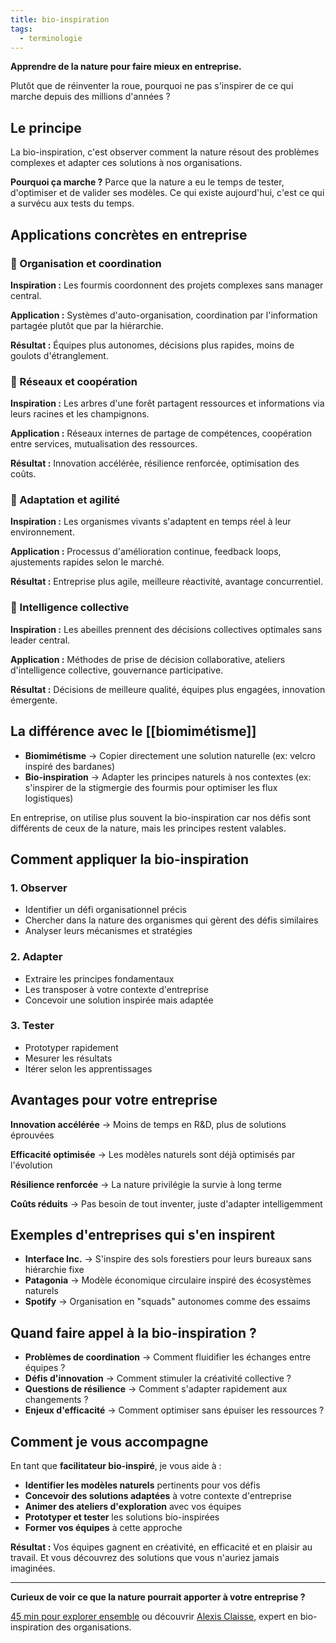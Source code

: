 ```yaml
---
title: bio-inspiration
tags:
  - terminologie
---
```

**Apprendre de la nature pour faire mieux en entreprise.**

Plutôt que de réinventer la roue, pourquoi ne pas s'inspirer de ce qui marche depuis des millions d'années ?

## Le principe

La bio-inspiration, c'est observer comment la nature résout des problèmes complexes et adapter ces solutions à nos organisations.

**Pourquoi ça marche ?** Parce que la nature a eu le temps de tester, d'optimiser et de valider ses modèles. Ce qui existe aujourd'hui, c'est ce qui a survécu aux tests du temps.

## Applications concrètes en entreprise

### 🐜 Organisation et coordination

**Inspiration :** Les fourmis coordonnent des projets complexes sans manager central.

**Application :** Systèmes d'auto-organisation, coordination par l'information partagée plutôt que par la hiérarchie.

**Résultat :** Équipes plus autonomes, décisions plus rapides, moins de goulots d'étranglement.

### 🌳 Réseaux et coopération

**Inspiration :** Les arbres d'une forêt partagent ressources et informations via leurs racines et les champignons.

**Application :** Réseaux internes de partage de compétences, coopération entre services, mutualisation des ressources.

**Résultat :** Innovation accélérée, résilience renforcée, optimisation des coûts.

### 🦎 Adaptation et agilité

**Inspiration :** Les organismes vivants s'adaptent en temps réel à leur environnement.

**Application :** Processus d'amélioration continue, feedback loops, ajustements rapides selon le marché.

**Résultat :** Entreprise plus agile, meilleure réactivité, avantage concurrentiel.

### 🐝 Intelligence collective

**Inspiration :** Les abeilles prennent des décisions collectives optimales sans leader central.

**Application :** Méthodes de prise de décision collaborative, ateliers d'intelligence collective, gouvernance participative.

**Résultat :** Décisions de meilleure qualité, équipes plus engagées, innovation émergente.

## La différence avec le [[biomimétisme]]

- **Biomimétisme** → Copier directement une solution naturelle (ex: velcro inspiré des bardanes)
- **Bio-inspiration** → Adapter les principes naturels à nos contextes (ex: s'inspirer de la stigmergie des fourmis pour optimiser les flux logistiques)

En entreprise, on utilise plus souvent la bio-inspiration car nos défis sont différents de ceux de la nature, mais les principes restent valables.

## Comment appliquer la bio-inspiration

### 1. Observer

- Identifier un défi organisationnel précis
- Chercher dans la nature des organismes qui gèrent des défis similaires
- Analyser leurs mécanismes et stratégies

### 2. Adapter

- Extraire les principes fondamentaux
- Les transposer à votre contexte d'entreprise
- Concevoir une solution inspirée mais adaptée

### 3. Tester

- Prototyper rapidement
- Mesurer les résultats
- Itérer selon les apprentissages

## Avantages pour votre entreprise

**Innovation accélérée** → Moins de temps en R&D, plus de solutions éprouvées

**Efficacité optimisée** → Les modèles naturels sont déjà optimisés par l'évolution

**Résilience renforcée** → La nature privilégie la survie à long terme

**Coûts réduits** → Pas besoin de tout inventer, juste d'adapter intelligemment

## Exemples d'entreprises qui s'en inspirent

- **Interface Inc.** → S'inspire des sols forestiers pour leurs bureaux sans hiérarchie fixe
- **Patagonia** → Modèle économique circulaire inspiré des écosystèmes naturels
- **Spotify** → Organisation en "squads" autonomes comme des essaims

## Quand faire appel à la bio-inspiration ?

- **Problèmes de coordination** → Comment fluidifier les échanges entre équipes ?
- **Défis d'innovation** → Comment stimuler la créativité collective ?
- **Questions de résilience** → Comment s'adapter rapidement aux changements ?
- **Enjeux d'efficacité** → Comment optimiser sans épuiser les ressources ?

## Comment je vous accompagne

En tant que **facilitateur bio-inspiré**, je vous aide à :

- **Identifier les modèles naturels** pertinents pour vos défis
- **Concevoir des solutions adaptées** à votre contexte d'entreprise
- **Animer des ateliers d'exploration** avec vos équipes
- **Prototyper et tester** les solutions bio-inspirées
- **Former vos équipes** à cette approche

**Résultat :** Vos équipes gagnent en créativité, en efficacité et en plaisir au travail. Et vous découvrez des solutions que vous n'auriez jamais imaginées.

* * *

**Curieux de voir ce que la nature pourrait apporter à votre entreprise ?**

[45 min pour explorer ensemble](https://cal.com/fabrice-liut/45-min-meeting) ou découvrir [Alexis Claisse](https://www.ajc-maintenant.com/), expert en bio-inspiration des organisations.